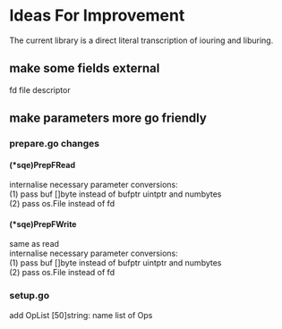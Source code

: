 # Ideas For Improvement

The current library is a direct literal transcription of iouring and liburing. 

## make some fields external
 fd file descriptor 

## make parameters more go friendly

### prepare.go changes

#### (*sqe)PrepFRead

internalise necessary parameter conversions:  
 (1) pass buf []byte instead of bufptr uintptr and numbytes  
 (2) pass os.File instead of fd  

#### (*sqe)PrepFWrite

same as read  
internalise necessary parameter conversions:  
 (1) pass buf []byte instead of bufptr uintptr and numbytes  
 (2) pass os.File instead of fd  

### setup.go

add OpList [50]string: name list of Ops
